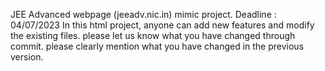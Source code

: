 JEE Advanced webpage (jeeadv.nic.in) mimic project. Deadline : 04/07/2023
In this html project, anyone can add new features and modify the existing files.
please let us know what you have changed through commit. please clearly mention what you have changed in the previous version.

